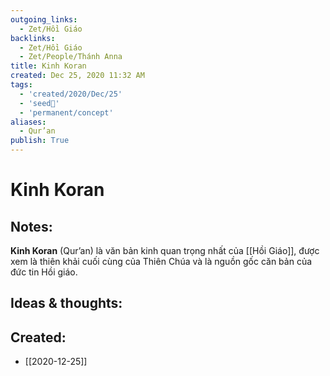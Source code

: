```yaml
---
outgoing_links:
  - Zet/Hồi Giáo
backlinks:
  - Zet/Hồi Giáo
  - Zet/People/Thánh Anna
title: Kinh Koran
created: Dec 25, 2020 11:32 AM
tags:
  - 'created/2020/Dec/25'
  - 'seed🥜'
  - 'permanent/concept'
aliases:
  - Qur’an
publish: True
---
```

# Kinh Koran

## Notes:
**Kinh Koran** (Qur’an) là văn bản kinh quan trọng nhất của [[Hồi Giáo]], được xem là thiên khải cuối cùng của Thiên Chúa và là nguồn gốc căn bản của đức tin Hồi giáo.

## Ideas & thoughts:

## Created:
- [[2020-12-25]]

